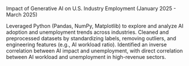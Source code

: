 Impact of Generative AI on U.S. Industry Employment
(January 2025 - March 2025)

Leveraged Python (Pandas, NumPy, Matplotlib) to explore and analyze AI adoption and unemployment trends across industries. Cleaned and preprocessed datasets by standardizing labels, removing outliers, and engineering features (e.g., AI workload ratio). Identified an inverse correlation between AI impact and unemployment, with direct correlation between AI workload and unemployment in high-revenue sectors.

